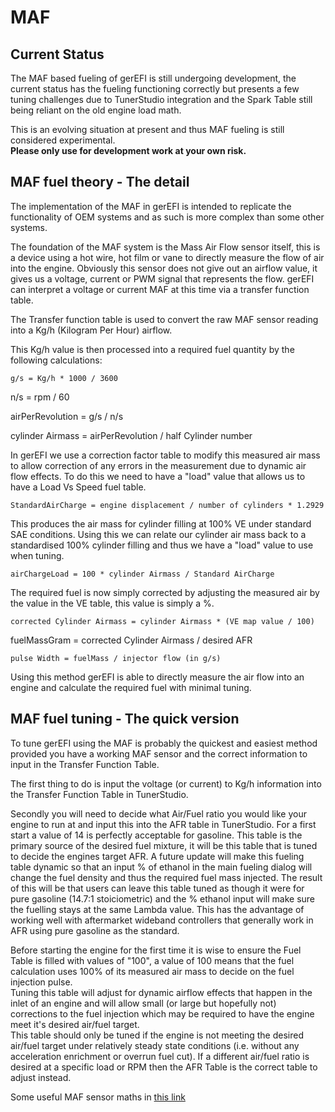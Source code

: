 # MAF

## Current Status

The MAF based fueling of gerEFI is still undergoing development, the current status has the fueling functioning correctly but presents a few tuning challenges due to TunerStudio integration and the Spark Table still being reliant on the old engine load math.

This is an evolving situation at present and thus MAF fueling is still considered experimental.  
**Please only use for development work at your own risk.**

## MAF fuel theory - The detail

The implementation of the MAF in gerEFI is intended to replicate the functionality of OEM systems and as such is more complex than some other systems.

The foundation of the MAF system is the Mass Air Flow sensor itself, this is a device using a hot wire, hot film or vane to directly measure the flow of air into the engine.
Obviously this sensor does not give out an airflow value, it gives us a voltage, current or PWM signal that represents the flow. gerEFI can interpret a voltage or current MAF at this time via a transfer function table.

[//]: # "todo: Insert the MAF transfer function screen shot"

The Transfer function table is used to convert the raw MAF sensor reading into a Kg/h (Kilogram Per Hour) airflow.

This Kg/h value is then processed into a required fuel quantity by the following calculations:

    g/s = Kg/h * 1000 / 3600

 n/s = rpm / 60

 airPerRevolution = g/s / n/s

 cylinder Airmass = airPerRevolution / half Cylinder number

In gerEFI we use a correction factor table to modify this measured air mass to allow correction of any errors in the measurement due to dynamic air flow effects.
To do this we need to have a "load" value that allows us to have a Load Vs Speed fuel table.

    StandardAirCharge = engine displacement / number of cylinders * 1.2929 

This produces the air mass for cylinder filling at 100% VE under standard SAE conditions.
Using this we can relate our cylinder air mass back to a standardised 100% cylinder filling and thus we have a "load" value to use when tuning.

    airChargeLoad = 100 * cylinder Airmass / Standard AirCharge

The required fuel is now simply corrected by adjusting the measured air by the value in the VE table, this value is simply a %.

    corrected Cylinder Airmass = cylinder Airmass * (VE map value / 100)

 fuelMassGram = corrected Cylinder Airmass / desired AFR

    pulse Width = fuelMass / injector flow (in g/s)

Using this method gerEFI is able to directly measure the air flow into an engine and calculate the required fuel with minimal tuning.

## MAF fuel tuning - The quick version

To tune gerEFI using the MAF is probably the quickest and easiest method provided you have a working MAF sensor and the correct information to input in the Transfer Function Table.

The first thing to do is input the voltage (or current) to Kg/h information into the Transfer Function Table in TunerStudio.

Secondly you will need to decide what Air/Fuel ratio you would like your engine to run at and input this into the AFR table in TunerStudio.
For a first start a value of 14 is perfectly acceptable for gasoline.
This table is the primary source of the desired fuel mixture, it will be this table that is tuned to decide the engines target AFR.
A future update will make this fueling table dynamic so that an input % of ethanol in the main fueling dialog will change the fuel density and thus the required fuel mass injected. The result of this will be that users can leave this table tuned as though it were for pure gasoline (14.7:1 stoiciometric) and the % ethanol input will make sure the fuelling stays at the same Lambda value.
This has the advantage of working well with aftermarket wideband controllers that generally work in AFR using pure gasoline as the standard.

[//]: # "todo: Add AFR table picture"

Before starting the engine for the first time it is wise to ensure the Fuel Table is filled with values of "100", a value of 100 means that the fuel calculation uses 100% of its measured air mass to decide on the fuel injection pulse.  
Tuning this table will adjust for dynamic airflow effects that happen in the inlet of an engine and will allow small (or large but hopefully not) corrections to the fuel injection which may be required to have the engine meet it's desired air/fuel target.  
This table should only be tuned if the engine is not meeting the desired air/fuel target under relatively steady state conditions (i.e. without any acceleration enrichment or overrun fuel cut).
If a different air/fuel ratio is desired at a specific load or RPM then the AFR Table is the correct table to adjust instead.

[//]: # "todo: Add VE table picture"

Some useful MAF sensor maths in [this link](https://www.efunda.com/designstandards/sensors/hot_wires/hot_wires_theory.cfm)

[//]: # "todo: OrchardPerformance"
